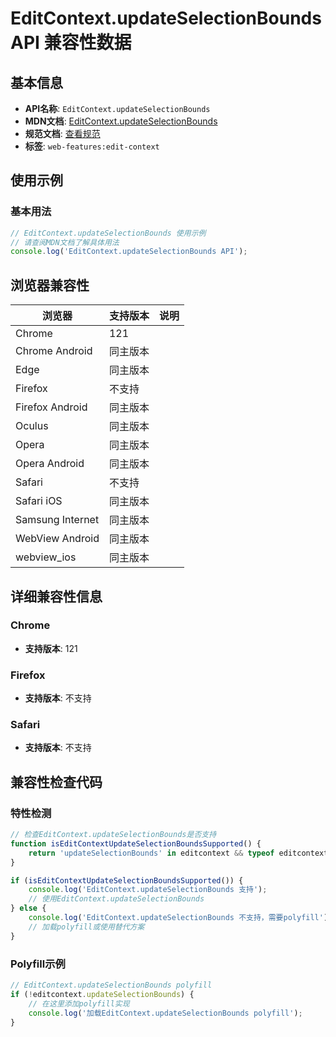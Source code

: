 # EditContext.updateSelectionBounds API 兼容性数据

## 基本信息

- **API名称**: `EditContext.updateSelectionBounds`
- **MDN文档**: [EditContext.updateSelectionBounds](https://developer.mozilla.org/docs/Web/API/EditContext/updateSelectionBounds)
- **规范文档**: [查看规范](https://w3c.github.io/edit-context/#dom-editcontext-updateselectionbounds)
- **标签**: `web-features:edit-context`

## 使用示例

### 基本用法

```javascript
// EditContext.updateSelectionBounds 使用示例
// 请查阅MDN文档了解具体用法
console.log('EditContext.updateSelectionBounds API');
```

## 浏览器兼容性

| 浏览器 | 支持版本 | 说明 |
|--------|----------|------|
| Chrome | 121 |  |
| Chrome Android | 同主版本 |  |
| Edge | 同主版本 |  |
| Firefox | 不支持 |  |
| Firefox Android | 同主版本 |  |
| Oculus | 同主版本 |  |
| Opera | 同主版本 |  |
| Opera Android | 同主版本 |  |
| Safari | 不支持 |  |
| Safari iOS | 同主版本 |  |
| Samsung Internet | 同主版本 |  |
| WebView Android | 同主版本 |  |
| webview_ios | 同主版本 |  |

## 详细兼容性信息

### Chrome

- **支持版本**: 121

### Firefox

- **支持版本**: 不支持

### Safari

- **支持版本**: 不支持

## 兼容性检查代码

### 特性检测

```javascript
// 检查EditContext.updateSelectionBounds是否支持
function isEditContextUpdateSelectionBoundsSupported() {
    return 'updateSelectionBounds' in editcontext && typeof editcontext.updateSelectionBounds === 'function';
}

if (isEditContextUpdateSelectionBoundsSupported()) {
    console.log('EditContext.updateSelectionBounds 支持');
    // 使用EditContext.updateSelectionBounds
} else {
    console.log('EditContext.updateSelectionBounds 不支持，需要polyfill');
    // 加载polyfill或使用替代方案
}
```

### Polyfill示例

```javascript
// EditContext.updateSelectionBounds polyfill
if (!editcontext.updateSelectionBounds) {
    // 在这里添加polyfill实现
    console.log('加载EditContext.updateSelectionBounds polyfill');
}
```

